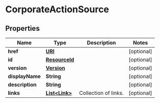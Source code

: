 

# CorporateActionSource

## Properties

Name | Type | Description | Notes
------------ | ------------- | ------------- | -------------
**href** | [**URI**](URI.md) |  |  [optional]
**id** | [**ResourceId**](ResourceId.md) |  |  [optional]
**version** | [**Version**](Version.md) |  |  [optional]
**displayName** | **String** |  |  [optional]
**description** | **String** |  |  [optional]
**links** | [**List&lt;Link&gt;**](Link.md) | Collection of links. |  [optional]



